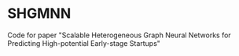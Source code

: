 # SHGMNN
Code for paper "Scalable Heterogeneous Graph Neural Networks for Predicting High-potential Early-stage Startups"
